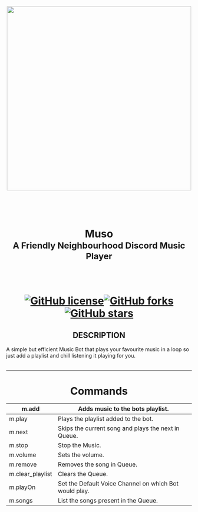 <h3 align="center"><img src="https://i.postimg.cc/s2Pb8srG/banner.png" width="500"></a></h3>

<h1 align="center"> 
  
<br>
    
Muso
<br>
<small>A Friendly Neighbourhood Discord Music Player </small>

<br>

[![GitHub license](https://img.shields.io/github/license/DivyaKumarBaid/Muso?color=e63946&logo=Big%20Cartel&logoColor=white&style=for-the-badge)](https://github.com/DivyaKumarBaid/Muso/blob/main/LICENSE)[![GitHub forks](https://img.shields.io/github/forks/DivyaKumarBaid/Muso?logo=JFrog%20Bintray&logoColor=white&style=for-the-badge)](https://github.com/DivyaKumarBaid/Muso/network)[![GitHub stars](https://img.shields.io/github/stars/DivyaKumarBaid/Muso?color=%23ffcb77&logo=Apache%20Spark&logoColor=yellow&style=for-the-badge)](https://github.com/DivyaKumarBaid/Muso/stargazers)

</h1>

<h2 align="center"> DESCRIPTION </h2>
A simple but efficient Music Bot that plays your favourite music in a loop so just add a playlist and chill listening it playing for you.

<br>
<br>

---

<h1 align = "center">
Commands

| m.add              | Adds music to the bots playlist.                       |
| ------------------ | ------------------------------------------------------ |
| m.play <channel>   | Plays the playlist added to the bot.                   |
| m.next             | Skips the current song and plays the next in Queue.    |
| m.stop             | Stop the Music.                                        |
| m.volume <int>     | Sets the volume.                                       |
| m.remove <int>     | Removes the song in Queue.                             |
| m.clear_playlist   | Clears the Queue.                                      |
| m.playOn <Channel> | Set the Default Voice Channel on which Bot would play. |
| m.songs            | List the songs present in the Queue.                   |

## </h1>
